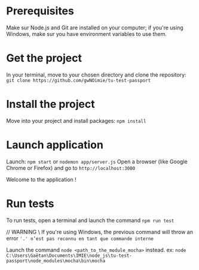 # Prerequisites

Make sur Node.js and Git are installed on your computer; if you're using Windows, make sur you have environment variables to use them.

# Get the project

In your terminal, move to your chosen directory and clone the repository: `git clone https://github.com/gwNOimie/tu-test-passport`

# Install the project

Move into your project and install packages: `npm install`

# Launch application

Launch: `npm start` or `nodemon app/server.js`
Open a browser (like Google Chrome or Firefox) and go to `http://localhost:3000`

Welcome to the application !

# Run tests

To run tests, open a terminal and launch the command `npm run test`

// WARNING \\
If you're using Windows, the previous command will throw an error `'.' n’est pas reconnu en tant que commande interne`

Launch the command `node <path_to_the_module_mocha>` instead.
ex: `node C:\Users\Gaëtan\Documents\IMIE\node_js\tu-test-passport\node_modules\mocha\bin\mocha`
